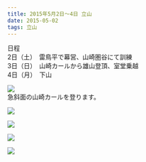 ```yaml
---
title: 2015年5月2日～4日 立山
date: 2015-05-02
tags: 立山
---
```


日程  
2日（土）　雷鳥平で幕営、山崎圏谷にて訓練  
3日（日）　山崎カールから雄山登頂、室堂乗越  
4日（月）　下山  

![](cid_9541745e-f82f-4d07-88d4-e34ad0e0f9d0.jpg)  
急斜面の山崎カールを登ります。  

![](dscn1848.jpg)  

![](cid_bc7c5f25-3b45-4919-9843-2272928a2a88.jpg)  

![](cid_a851120f-6a89-4d13-9169-b981334c7698.jpg)  

![](dscn1858.jpg)
